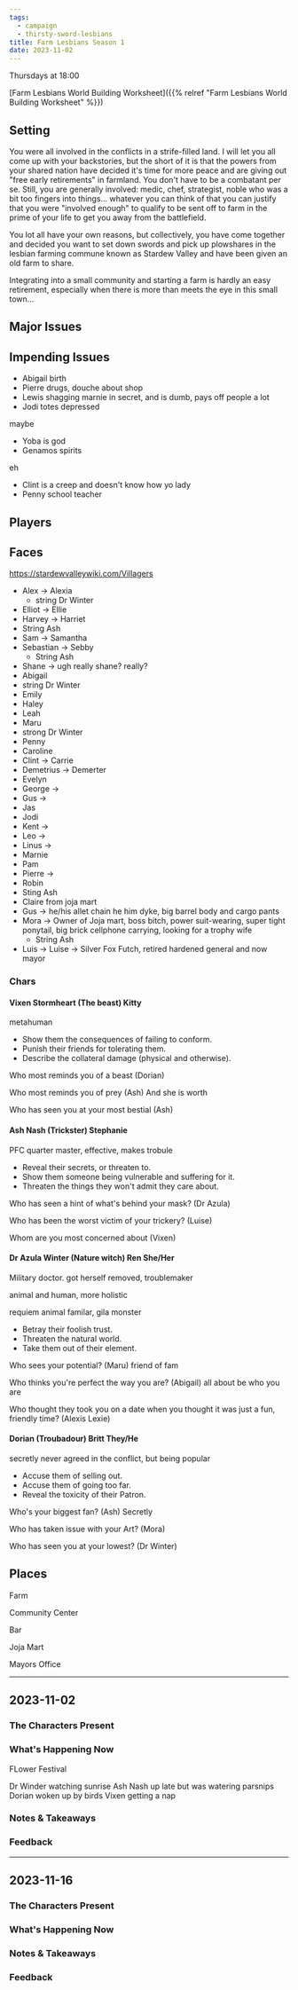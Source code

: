 ```yaml
---
tags:
  - campaign
  - thirsty-sword-lesbians
title: Farm Lesbians Season 1
date: 2023-11-02
---
```


Thursdays at 18:00

[Farm Lesbians World Building Worksheet]({{% relref "Farm Lesbians World Building Worksheet" %}})

## Setting
You were all involved in the conflicts in a strife-filled land. I will let you all come up with your backstories, but the short of it is that the powers from your shared nation have decided it's time for more peace and are giving out "free early retirements" in farmland. You don't have to be a combatant per se. Still, you are generally involved: medic, chef, strategist, noble who was a bit too fingers into things… whatever you can think of that you can justify that you were "involved enough" to qualify to be sent off to farm in the prime of your life to get you away from the battlefield.

You lot all have your own reasons, but collectively, you have come together and decided you want to set down swords and pick up plowshares in the lesbian farming commune known as Stardew Valley and have been given an old farm to share.

Integrating into a small community and starting a farm is hardly an easy retirement, especially when there is more than meets the eye in this small town…

## Major Issues
## Impending Issues
- Abigail birth
- Pierre drugs, douche about shop
- Lewis shagging marnie in secret, and is dumb, pays off people a lot
- Jodi totes depressed

maybe
- Yoba is god
- Genamos spirits

eh
- Clint is a creep and doesn't know how yo lady
- Penny school teacher

## Players
## Faces
https://stardewvalleywiki.com/Villagers
- Alex -> Alexia
  - string Dr Winter
- Elliot -> Ellie
- Harvey -> Harriet
 - String Ash
- Sam -> Samantha
- Sebastian -> Sebby
  - String Ash
- Shane -> ugh really shane? really?
- Abigail
 - string Dr Winter
- Emily
- Haley
- Leah
- Maru
 - strong Dr Winter
- Penny
- Caroline
- Clint -> Carrie
- Demetrius -> Demerter
- Evelyn
- George ->
- Gus ->
- Jas
- Jodi
- Kent ->
- Leo ->
- Linus ->
- Marnie
- Pam
- Pierre ->
- Robin
 - Sting Ash
- Claire from joja mart
- Gus -> he/his allet chain he him dyke, big barrel body and cargo pants
- Mora -> Owner of Joja mart, boss bitch, power suit-wearing, super tight ponytail, big brick cellphone carrying, looking for a trophy wife
  - String Ash
- Luis -> Luise -> Silver Fox Futch, retired hardened general and now mayor

### Chars
#### Vixen Stormheart (The beast) Kitty
metahuman

- Show them the consequences of failing to conform.
- Punish their friends for tolerating them.
- Describe the collateral damage (physical and otherwise).

Who most reminds you of a beast (Dorian)

Who most reminds you of prey (Ash) And she is worth

Who has seen you at your most bestial (Ash)

#### Ash Nash (Trickster) Stephanie
PFC quarter master, effective, makes trobule

- Reveal their secrets, or threaten to.
- Show them someone being vulnerable and suffering for it.
- Threaten the things they won't admit they care about.

Who has seen a hint of what's behind your mask? (Dr Azula)

Who has been the worst victim of your trickery? (Luise)

Whom are you most concerned about (Vixen)

#### Dr Azula Winter (Nature witch) Ren She/Her

Military doctor. got herself removed, troublemaker

animal and human, more holistic

requiem animal familar, gila monster

- Betray their foolish trust.
- Threaten the natural world.
- Take them out of their element.

Who sees your potential? (Maru) friend of fam

Who thinks you're perfect the way you are? (Abigail) all about be who you are

Who thought they took you on a date when you thought it was just a fun, friendly time? (Alexis Lexie)

#### Dorian (Troubadour) Britt They/He
secretly never agreed in the conflict, but being popular

- Accuse them of selling out.
- Accuse them of going too far.
- Reveal the toxicity of their Patron.

Who's your biggest fan? (Ash) Secretly

Who has taken issue with your Art? (Mora)

Who has seen you at your lowest? (Dr Winter)

## Places
Farm

Community Center

Bar

Joja Mart

Mayors Office

----

## 2023-11-02
### The Characters Present
### What's Happening Now
FLower Festival

Dr Winder watching sunrise
Ash Nash up late but was watering parsnips
Dorian woken up by birds
Vixen getting a nap

### Notes & Takeaways
### Feedback

----

## 2023-11-16
### The Characters Present
### What's Happening Now
### Notes & Takeaways
### Feedback
